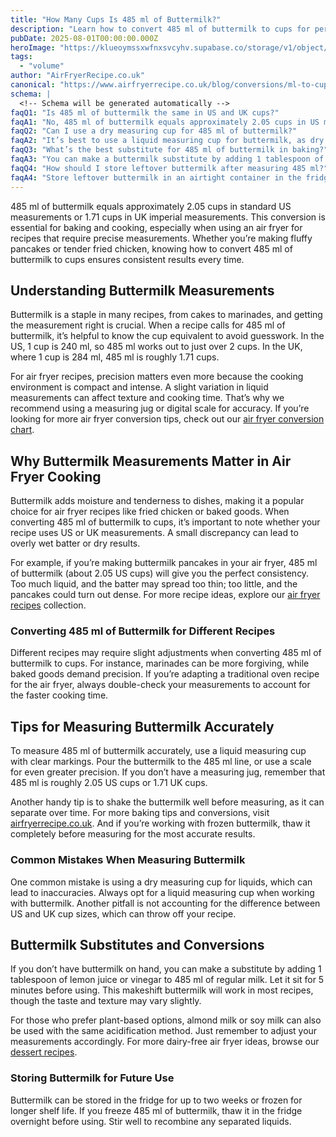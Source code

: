 ```yaml
---
title: "How Many Cups Is 485 ml of Buttermilk?"
description: "Learn how to convert 485 ml of buttermilk to cups for perfect baking results every time. Includes UK and US measurements for accuracy."
pubDate: 2025-08-01T00:00:00.000Z
heroImage: "https://klueoymssxwfnxsvcyhv.supabase.co/storage/v1/object/public/Shmucket/how-many-cups-is-485-ml-of-buttermilk.webp"
tags:
  - "volume"
author: "AirFryerRecipe.co.uk"
canonical: "https://www.airfryerrecipe.co.uk/blog/conversions/ml-to-cups/how-many-cups-is-485-ml-of-buttermilk"
schema: |
  <!-- Schema will be generated automatically -->
faqQ1: "Is 485 ml of buttermilk the same in US and UK cups?"
faqA1: "No, 485 ml of buttermilk equals approximately 2.05 cups in US measurements (where 1 cup = 240 ml) and 1.71 cups in UK measurements (where 1 cup = 284 ml). Always check which measurement system your recipe uses for accuracy."
faqQ2: "Can I use a dry measuring cup for 485 ml of buttermilk?"
faqA2: "It’s best to use a liquid measuring cup for buttermilk, as dry cups can lead to inaccurate measurements. Pour the buttermilk to the 485 ml mark or use a kitchen scale for precision, especially in air fryer recipes where consistency matters."
faqQ3: "What’s the best substitute for 485 ml of buttermilk in baking?"
faqA3: "You can make a buttermilk substitute by adding 1 tablespoon of lemon juice or vinegar to 485 ml of regular milk. Let it sit for 5 minutes before using. For plant-based options, almond or soy milk with acid works too, though the texture may differ slightly."
faqQ4: "How should I store leftover buttermilk after measuring 485 ml?"
faqA4: "Store leftover buttermilk in an airtight container in the fridge for up to two weeks. For longer storage, freeze it in portions (like 485 ml) and thaw in the fridge overnight before use. Stir well to recombine any separation."
---
```

<p>485 ml of buttermilk equals approximately 2.05 cups in standard US measurements or 1.71 cups in UK imperial measurements. This conversion is essential for baking and cooking, especially when using an air fryer for recipes that require precise measurements. Whether you’re making fluffy pancakes or tender fried chicken, knowing how to convert 485 ml of buttermilk to cups ensures consistent results every time.</p>

<h2>Understanding Buttermilk Measurements</h2>
<p>Buttermilk is a staple in many recipes, from cakes to marinades, and getting the measurement right is crucial. When a recipe calls for 485 ml of buttermilk, it’s helpful to know the cup equivalent to avoid guesswork. In the US, 1 cup is 240 ml, so 485 ml works out to just over 2 cups. In the UK, where 1 cup is 284 ml, 485 ml is roughly 1.71 cups.</p>
<p>For air fryer recipes, precision matters even more because the cooking environment is compact and intense. A slight variation in liquid measurements can affect texture and cooking time. That’s why we recommend using a measuring jug or digital scale for accuracy. If you’re looking for more air fryer conversion tips, check out our <a href=https://www.airfryerrecipe.co.uk/air-fryer-conversion-chart>air fryer conversion chart</a>.</p>

<h2>Why Buttermilk Measurements Matter in Air Fryer Cooking</h2>
<p>Buttermilk adds moisture and tenderness to dishes, making it a popular choice for air fryer recipes like fried chicken or baked goods. When converting 485 ml of buttermilk to cups, it’s important to note whether your recipe uses US or UK measurements. A small discrepancy can lead to overly wet batter or dry results.</p>
<p>For example, if you’re making buttermilk pancakes in your air fryer, 485 ml of buttermilk (about 2.05 US cups) will give you the perfect consistency. Too much liquid, and the batter may spread too thin; too little, and the pancakes could turn out dense. For more recipe ideas, explore our <a href=https://www.airfryerrecipe.co.uk/recipes>air fryer recipes</a> collection.</p>

<h3>Converting 485 ml of Buttermilk for Different Recipes</h3>
<p>Different recipes may require slight adjustments when converting 485 ml of buttermilk to cups. For instance, marinades can be more forgiving, while baked goods demand precision. If you’re adapting a traditional oven recipe for the air fryer, always double-check your measurements to account for the faster cooking time.</p>

<h2>Tips for Measuring Buttermilk Accurately</h2>
<p>To measure 485 ml of buttermilk accurately, use a liquid measuring cup with clear markings. Pour the buttermilk to the 485 ml line, or use a scale for even greater precision. If you don’t have a measuring jug, remember that 485 ml is roughly 2.05 US cups or 1.71 UK cups.</p>
<p>Another handy tip is to shake the buttermilk well before measuring, as it can separate over time. For more baking tips and conversions, visit <a href=https://www.airfryerrecipe.co.uk>airfryerrecipe.co.uk</a>. And if you’re working with frozen buttermilk, thaw it completely before measuring for the most accurate results.</p>

<h3>Common Mistakes When Measuring Buttermilk</h3>
<p>One common mistake is using a dry measuring cup for liquids, which can lead to inaccuracies. Always opt for a liquid measuring cup when working with buttermilk. Another pitfall is not accounting for the difference between US and UK cup sizes, which can throw off your recipe.</p>

<h2>Buttermilk Substitutes and Conversions</h2>
<p>If you don’t have buttermilk on hand, you can make a substitute by adding 1 tablespoon of lemon juice or vinegar to 485 ml of regular milk. Let it sit for 5 minutes before using. This makeshift buttermilk will work in most recipes, though the taste and texture may vary slightly.</p>
<p>For those who prefer plant-based options, almond milk or soy milk can also be used with the same acidification method. Just remember to adjust your measurements accordingly. For more dairy-free air fryer ideas, browse our <a href=https://www.airfryerrecipe.co.uk/recipe-category/dessert>dessert recipes</a>.</p>

<h3>Storing Buttermilk for Future Use</h3>
<p>Buttermilk can be stored in the fridge for up to two weeks or frozen for longer shelf life. If you freeze 485 ml of buttermilk, thaw it in the fridge overnight before using. Stir well to recombine any separated liquids.</p>
